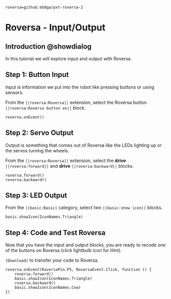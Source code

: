 ```package
roversa=github:eb8ga/pxt-roversa-2
```


# Roversa - Input/Output


## Introduction @showdialog


In this tutorial we will explore input and output with Roversa.


## Step 1: Button Input


Input is information we put into the robot like pressing buttons or using sensors.


From the ``||roversa:Roversa||`` extension, select the Roversa button ``||roversa:Roversa button on||`` block.


```blocks
roversa.onEvent()
```


## Step 2: Servo Output


Output is something that comes out of Roversa like the LEDs lighting up  or the
servos turning the wheels.


From the ``||roversa:Roversa||`` extension, select the **drive** ``||roversa:forward||`` and  **drive** ``||roversa:backward||`` blocks.


```blocks
roversa.forward()
roversa.backward()
```


## Step 3: LED Output


From the ``||basic:Basic|`` category, select two ``||basic:show icon||`` blocks.


```blocks
basic.showIcon(IconNames.Triangle)
```


## Step 4: Code and Test Roversa


Now that you have the input and output blocks, you are ready to recode one of the buttons on Roversa (click lightbulb icon for Hint).


``|Download|`` to transfer your code to Roversa.


```blocks
roversa.onEvent(RoversaPin.P5, RoversaEvent.Click, function () {
    roversa.forward()
    basic.showIcon(IconNames.Triangle)
    roversa.backward()
    basic.showIcon(IconNames.Cow)
})
```






